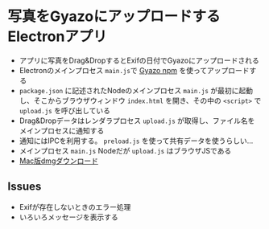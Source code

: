 <h1>写真をGyazoにアップロードするElectronアプリ</h1>

<ul>
  <li>アプリに写真をDrag&amp;DropするとExifの日付でGyazoにアップロードされる</li>
  <li>Electronのメインプロセス
    <code>main.js</code>で
    <a href="http://shokai.org/blog/archives/9465">Gyazo npm</a>
    を使ってアップロードする</li>
  <li><code>package.json</code>
    に記述されたNodeのメインプロセス
    <code>main.js</code>
    が最初に起動し、そこからブラウザウィンドウ
    <code>index.html</code>
    を開き、その中の
    <code>&lt;script&gt;</code>
    で
    <code>upload.js</code>
    を呼び出している
  <li>Drag&amp;Dropデータはレンダラプロセス
    <code>upload.js</code>
    が取得し、ファイル名をメインプロセスに通知する</li>
  <li>通知にはIPCを利用する。
    <code>preload.js</code>
    を使って共有データを使うらしい...</li>
  <li>メインプロセス
    <code>main.js</code>
    Nodeだが
    <code>upload.js</code>
    はブラウザJSである
  <li><a href="http://masui.org.s3.amazonaws.com/7/d/7d539286843ccd5b3ea22909423c0078.dmg">Mac版dmgダウンロード</a></li>
</ul>

<h2>Issues</h2>

<ul>
  <li>Exifが存在しないときのエラー処理</li>
  <li>いろいろメッセージを表示する</li>
</ul>
